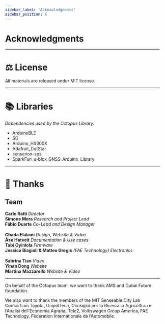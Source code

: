 ```yaml
---
sidebar_label: 'Acknowledgments'
sidebar_position: 6
---
```



# Acknowledgments

---


# ⚖️ License

All materials are released under MIT license. 

---

# 📚 Libraries

*Dependencies used by the Octopus Library:*
- ArduinoBLE 
- SD
- Arduino_HS300X
- Adafruit_DotStar
- senserion-sps
- SparkFun_u-blox_GNSS_Arduino_Library

---

# 💜 Thanks

## Team


<span>
  <strong>Carlo Ratti</strong> <em> Director</em><br />
  <strong>Simone Mora</strong> <em> Research and Project Lead</em><br />
  <strong>Fábio Duarte</strong> <em> Co-Lead and Design Manager</em><br />
  <br />
  <strong>Chada Elalami</strong> <em> Design, Website & Video</em><br />
  <strong>Åse Hatveit</strong> <em> Documentation & Use cases</em><br />
  <strong>Tobi Oyinlola</strong> <em> Firmware</em><br />
  <strong>Jessica Biagioli & Matteo Gregis</strong> <em> (FAE Technology) Electronics</em><br /><br />
  <strong>Sabrina Tian</strong> <em> Video</em><br />
  <strong>Yinan Dong</strong> <em> Website</em><br />
  <strong>Martina Mazzarello</strong> <em> Website & Video</em>
</span>


---

On behalf of the Octopus team, we want to thank AMS and Dubai Future foundation. 


We also want to thank the members of the MIT Senseable City Lab Consortium Toyota, UnipolTech, Consiglio per la Ricerca in Agricoltura e l’Analisi dell’Economia Agraria, Tele2, Volkswagen Group America, FAE Technology, Fédération Internationale de l’Automobile. 

